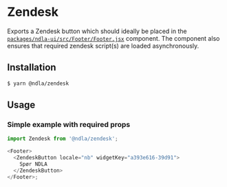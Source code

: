 # Zendesk

Exports a Zendesk button which should ideally be placed in the [`packages/ndla-ui/src/Footer/Footer.jsx`](Footer) component. The component also ensures that required zendesk script(s) are loaded asynchronously.

## Installation

```sh
$ yarn @ndla/zendesk
```

## Usage

### Simple example with required props

```js
import Zendesk from '@ndla/zendesk';

<Footer>
  <ZendeskButton locale="nb" widgetKey="a393e616-39d91">
    Spør NDLA
  </ZendeskButton>
</Footer>;
```
